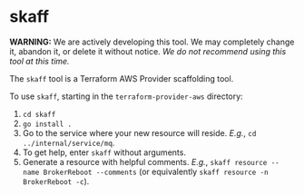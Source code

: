 # skaff

**WARNING:** We are actively developing this tool. We may completely change it, abandon it, or delete it without notice. *We do not recommend using this tool at this time.*

The `skaff` tool is a Terraform AWS Provider scaffolding tool.

To use `skaff`, starting in the `terraform-provider-aws` directory:

1. `cd skaff`
2. `go install .`
3. Go to the service where your new resource will reside. _E.g._, `cd ../internal/service/mq`.
4. To get help, enter `skaff` without arguments.
5. Generate a resource with helpful comments. _E.g._, `skaff resource --name BrokerReboot --comments` (or equivalently `skaff resource -n BrokerReboot -c`).
